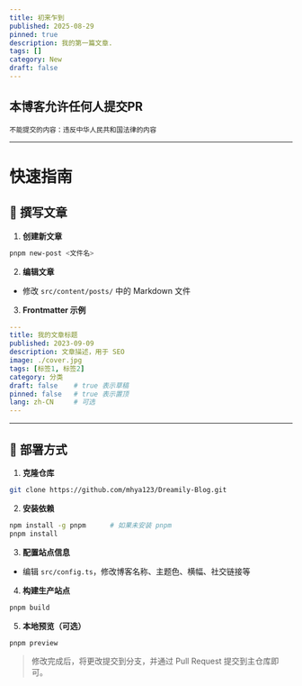 ```yaml
---
title: 初来乍到
published: 2025-08-29
pinned: true
description: 我的第一篇文章.
tags: []
category: New
draft: false
---
```


## 本博客允许任何人提交PR
```
不能提交的内容：违反中华人民共和国法律的内容
```
---
# 快速指南

## 📝 撰写文章

1. **创建新文章**
```bash
pnpm new-post <文件名>
````

2. **编辑文章**

* 修改 `src/content/posts/` 中的 Markdown 文件

3. **Frontmatter 示例**

```yaml
---
title: 我的文章标题
published: 2023-09-09
description: 文章描述，用于 SEO
image: ./cover.jpg
tags: [标签1, 标签2]
category: 分类
draft: false    # true 表示草稿
pinned: false   # true 表示置顶
lang: zh-CN     # 可选
---
```

---

## 🚀 部署方式

1. **克隆仓库**

```bash
git clone https://github.com/mhya123/Dreamily-Blog.git
```

2. **安装依赖**

```bash
npm install -g pnpm      # 如果未安装 pnpm
pnpm install
```

3. **配置站点信息**

* 编辑 `src/config.ts`，修改博客名称、主题色、横幅、社交链接等

4. **构建生产站点**

```bash
pnpm build
```

5. **本地预览（可选）**

```bash
pnpm preview
```

> 修改完成后，将更改提交到分支，并通过 Pull Request 提交到主仓库即可。